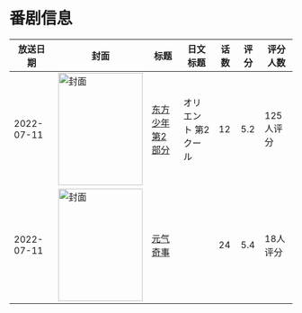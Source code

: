 # 番剧信息

|放送日期|封面|标题|日文标题|话数|评分|评分人数|
|---|---|---|---|---|---|---|
|2022-07-11|<img src="//lain.bgm.tv/pic/cover/c/db/79/375511_5jXD5.jpg" alt="封面" style="width:150px;height:200px;object-fit:cover;">|[东方少年 第2部分](https://bangumi.tv/subject/375511)|オリエント 第2クール|12|5.2|125人评分|
|2022-07-11|<img src="//lain.bgm.tv/pic/cover/c/de/aa/389147_IeZ4S.jpg" alt="封面" style="width:150px;height:200px;object-fit:cover;">|[元气奇事](https://bangumi.tv/subject/389147)||24|5.4|18人评分|

